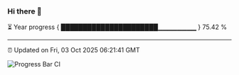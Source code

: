 ### Hi there 👋

⏳ Year progress { ██████████████████████▁▁▁▁▁▁▁▁ } 75.42 %

---

⏰ Updated on Fri, 03 Oct 2025 06:21:41 GMT

![Progress Bar CI](https://github.com/liununu/liununu/workflows/Progress%20Bar%20CI/badge.svg)
